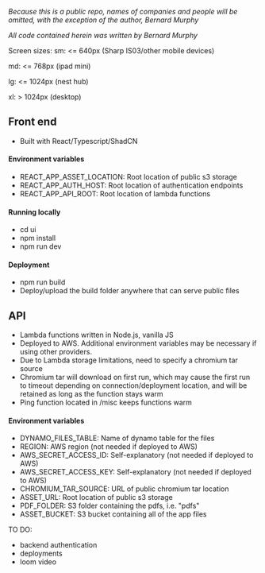_Because this is a public repo, names of companies and people will be omitted, with the exception of the author, Bernard Murphy_

_All code contained herein was written by Bernard Murphy_

Screen sizes:
sm: <= 640px (Sharp IS03/other mobile devices)

md: <= 768px (ipad mini)

lg: <= 1024px (nest hub)

xl: > 1024px (desktop)

## Front end

- Built with React/Typescript/ShadCN

#### Environment variables

- REACT_APP_ASSET_LOCATION: Root location of public s3 storage
- REACT_APP_AUTH_HOST: Root location of authentication endpoints
- REACT_APP_API_ROOT: Root location of lambda functions

#### Running locally

- cd ui
- npm install
- npm run dev

#### Deployment

- npm run build
- Deploy/upload the build folder anywhere that can serve public files

## API

- Lambda functions written in Node.js, vanilla JS
- Deployed to AWS. Additional environment variables may be necessary if using other providers.
- Due to Lambda storage limitations, need to specify a chromium tar source
- Chromium tar will download on first run, which may cause the first run to timeout depending on connection/deployment location, and will be retained as long as the function stays warm
- Ping function located in /misc keeps functions warm

#### Environment variables

- DYNAMO_FILES_TABLE: Name of dynamo table for the files
- REGION: AWS region (not needed if deployed to AWS)
- AWS_SECRET_ACCESS_ID: Self-explanatory (not needed if deployed to AWS)
- AWS_SECRET_ACCESS_KEY: Self-explanatory (not needed if deployed to AWS)
- CHROMIUM_TAR_SOURCE: URL of public chromium tar location
- ASSET_URL: Root location of public s3 storage
- PDF_FOLDER: S3 folder containing the pdfs, i.e. "pdfs"
- ASSET_BUCKET: S3 bucket containing all of the app files

TO DO:

- backend authentication
- deployments
- loom video
